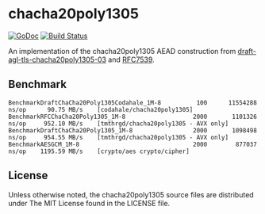 # chacha20poly1305

[![GoDoc](https://godoc.org/github.com/tmthrgd/chacha20poly1305?status.svg)](https://godoc.org/github.com/tmthrgd/chacha20poly1305)
[![Build Status](https://travis-ci.org/tmthrgd/chacha20poly1305.svg?branch=master)](https://travis-ci.org/tmthrgd/chacha20poly1305)

An implementation of the chacha20poly1305 AEAD construction from
[draft-agl-tls-chacha20poly1305-03](http://tools.ietf.org/html/draft-agl-tls-chacha20poly1305-03)
and [RFC7539](https://tools.ietf.org/html/rfc7539).

## Benchmark

```
BenchmarkDraftChaCha20Poly1305Codahale_1M-8  	     100	  11554288 ns/op	  90.75 MB/s	[codahale/chacha20poly1305]
BenchmarkRFCChaCha20Poly1305_1M-8            	    2000	   1101326 ns/op	 952.10 MB/s	[tmthrgd/chacha20poly1305 - AVX only]
BenchmarkDraftChaCha20Poly1305_1M-8          	    2000	   1098498 ns/op	 954.55 MB/s	[tmthrgd/chacha20poly1305 - AVX only]
BenchmarkAESGCM_1M-8                         	    2000	    877037 ns/op	1195.59 MB/s	[crypto/aes crypto/cipher]
```

## License

Unless otherwise noted, the chacha20poly1305 source files are distributed under The MIT License found in the LICENSE file.
